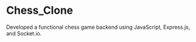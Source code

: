 # Chess_Clone

Developed a functional chess game backend using JavaScript, Express.js, and Socket.io. 
